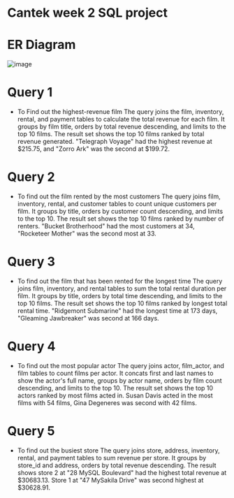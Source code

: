 # Cantek week 2 SQL project

# ER Diagram
![image](https://github.com/urpey/week_2_db_project/assets/111271561/0e3d7838-3552-44d3-b48b-b8daf0dc7315)

# Query 1
- To Find out the highest-revenue film 
  The query joins the film, inventory, rental, and payment tables to calculate the total revenue for each film. It groups by film title, orders by total revenue descending, and limits to the top 10 films.
  The result set shows the top 10 films ranked by total revenue generated. "Telegraph Voyage" had the highest revenue at $215.75, and "Zorro Ark" was the second at $199.72.
  
# Query 2
- To find out the film rented by the most customers 
  The query joins film, inventory, rental, and customer tables to count unique customers per film. It groups by title, orders by customer count descending, and limits to the top 10.
  The result set shows the top 10 films ranked by number of renters. "Bucket Brotherhood" had the most customers at 34, "Rocketeer Mother" was the second most at 33.
  
# Query 3
- To find out the film that has been rented for the longest time
  The query joins film, inventory, and rental tables to sum the total rental duration per film. It groups by title, orders by total time descending, and limits to the top 10 films.
  The result set shows the top 10 films ranked by longest total rental time. "Ridgemont Submarine" had the longest time at 173 days, "Gleaming Jawbreaker" was second at 166 days.

# Query 4
- To find out the most popular actor
  The query joins actor, film_actor, and film tables to count films per actor. It concats first and last names to show the actor's full name, groups by actor name, orders by film count descending, and limits to the top 10.
  The result set shows the top 10 actors ranked by most films acted in. Susan Davis acted in the most films with 54 films, Gina Degeneres was second with 42 films.
  
# Query 5
- To find out the busiest store
  The query joins store, address, inventory, rental, and payment tables to sum revenue per store. It groups by store_id and address, orders by total revenue descending.
  The result shows store 2 at "28 MySQL Boulevard" had the highest total revenue at $30683.13. Store 1 at "47 MySakila Drive" was second highest at $30628.91.


